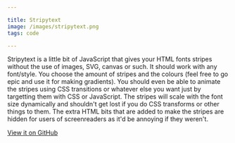 ```yaml
---

title: Stripytext
image: /images/stripytext.png
tags: code

---
```


Stripytext is a little bit of JavaScript that gives your HTML fonts stripes without the use of images, SVG, canvas or such. It should work with any font/style. You choose the amount of stripes and the colours (feel free to go epic and use it for making gradients). You should even be able to animate the stripes using CSS transitions or whatever else you want just by targetting them with CSS or JavaScript. The stripes will scale with the font size dynamically and shouldn't get lost if you do CSS transforms or other things to them. The extra HTML bits that are added to make the stripes are hidden for users of screenreaders as it'd be annoying if they weren't.

[View it on GitHub](https://github.com/FilipNest/stripytext)
